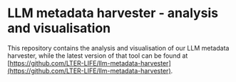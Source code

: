 # LLM metadata harvester - analysis and visualisation

This repository contains the analysis and visualisation of our LLM metadata harvester, while the latest version of that tool can be found at [https://github.com/LTER-LIFE/llm-metadata-harvester](https://github.com/LTER-LIFE/llm-metadata-harvester). 
